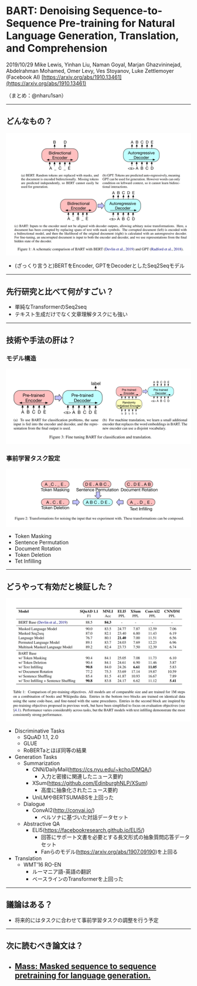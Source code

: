BART: Denoising Sequence-to-Sequence Pre-training for Natural Language Generation, Translation, and Comprehension
===

2019/10/29 Mike Lewis, Yinhan Liu, Naman Goyal, Marjan Ghazvininejad, Abdelrahman Mohamed, Omer Levy, Ves Stoyanov, Luke Zettlemoyer (Facebook AI)
[https://arxiv.org/abs/1910.13461](https://arxiv.org/abs/1910.13461)

（まとめ：@nharu1san）

---

## どんなもの？
![](./arxiv_1910.13461/fig1.png)
- (ざっくり言うと)BERTをEncoder, GPTをDecoderとしたSeq2Seqモデル

---

## 先行研究と比べて何がすごい？
- 単純なTransformerのSeq2seq
- テキスト生成だけでなく文章理解タスクにも強い

---

## 技術や手法の肝は？
### モデル構造
![](./arxiv_1910.13461/fig3.png)


### 事前学習タスク設定
![](./arxiv_1910.13461/fig2.png)
- Token Masking
- Sentence Permutation
- Document Rotation
- Token Deletion
- Tet Infilling

---

## どうやって有効だと検証した？
![](./arxiv_1910.13461/table1.png)
- Discriminative Tasks
  - SQuAD 1.1, 2.0
  - GLUE
  - RoBERTaとほぼ同等の結果
- Generation Tasks
  - Summarization
    - CNN/DailyMail(https://cs.nyu.edu/~kcho/DMQA/)
      - 入力と密接に関連したニュース要約
    - XSum(https://github.com/EdinburghNLP/XSum)
      - 高度に抽象化されたニュース要約
    - UniLMやBERTSUMABSを上回った
  - Dialogue
    - ConvAI2(http://convai.io/)
      - ペルソナに基づいた対話データセット
  - Abstractive QA
    - ELI5(https://facebookresearch.github.io/ELI5/)
      - 回答にサポート文書を必要とする長文形式の抽象質問応答データセット
      - Fanらのモデル(https://arxiv.org/abs/1907.09190)を上回る
- Translation
  - WMT’16 RO-EN
    - ルーマニア語-英語の翻訳
    - ベースラインのTransformerを上回った

---

## 議論はある？
- 将来的にはタスクに合わせて事前学習タスクの調整を行う予定

---

## 次に読むべき論文は？
- [Mass: Masked sequence to sequence pretraining for language generation.](https://arxiv.org/abs/1905.02450)
  - 
